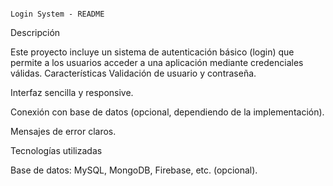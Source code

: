                                                                         Login System - README

Descripción

Este proyecto incluye un sistema de autenticación básico (login) que permite a los usuarios acceder a una aplicación mediante credenciales válidas.
Características
Validación de usuario y contraseña.

Interfaz sencilla y responsive.

Conexión con base de datos (opcional, dependiendo de la implementación).

Mensajes de error claros.

Tecnologías utilizadas

Base de datos: MySQL, MongoDB, Firebase, etc. (opcional).
